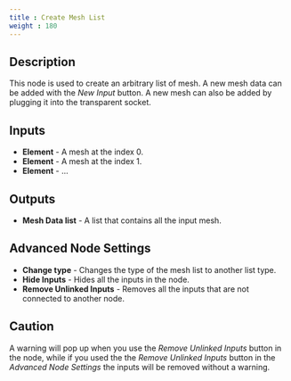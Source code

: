 ```yaml
---
title : Create Mesh List
weight : 180
---
```


## Description

This node is used to create an arbitrary list of mesh. A new mesh
data can be added with the *New Input* button. A new mesh can also
be added by plugging it into the transparent socket.

## Inputs

- **Element** - A mesh at the index 0.
- **Element** - A mesh at the index 1.
- **Element** - ...

## Outputs

- **Mesh Data list** - A list that contains all the input mesh.

## Advanced Node Settings

- **Change type** - Changes the type of the mesh list to another
    list type.
- **Hide Inputs** - Hides all the inputs in the node.
- **Remove Unlinked Inputs** - Removes all the inputs that are not
    connected to another node.

## Caution

A warning will pop up when you use the *Remove Unlinked Inputs* button
in the node, while if you used the the *Remove Unlinked Inputs* button
in the *Advanced Node Settings* the inputs will be removed without a
warning.
